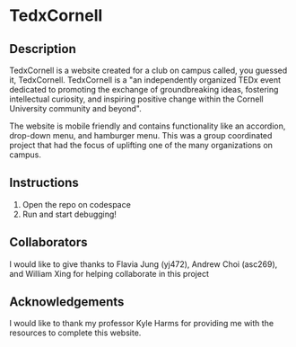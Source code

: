 # TedxCornell

## Description 
TedxCornell is a website created for a club on campus called, you guessed it, TedxCornell. TedxCornell is a "an independently organized TEDx event dedicated to promoting the exchange of groundbreaking ideas, fostering intellectual curiosity, and inspiring positive change within the Cornell University community and beyond". 

The website is mobile friendly and contains functionality like an accordion, drop-down menu, and hamburger menu. This was a group coordinated project that had the focus of uplifting one of the many organizations on campus. 

## Instructions
1. Open the repo on codespace
2. Run and start debugging!

## Collaborators 
I would like to give thanks to Flavia Jung (yj472), Andrew Choi (asc269), and William Xing for helping collaborate in this project 

## Acknowledgements
I would like to thank my professor Kyle Harms for providing me with the resources to complete this website. 